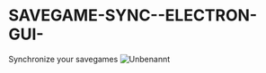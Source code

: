 # SAVEGAME-SYNC--ELECTRON-GUI-
Synchronize your savegames
![Unbenannt](https://github.com/AK-NF/SAVEGAME-SYNC--ELECTRON-GUI-/assets/86935047/1c5f1c7a-8d65-4929-949c-6278c517bcde)
